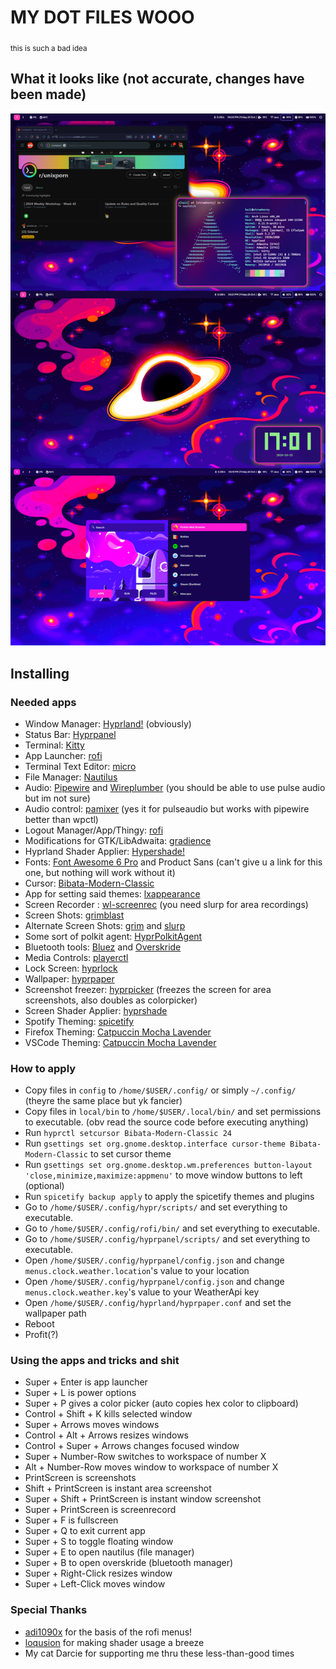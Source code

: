 # MY DOT FILES WOOO
<sub>this is such a bad idea</sub>

## What it looks like (not accurate, changes have been made)

![Screenshot](/assets/images/screenshot.png)

## Installing

### Needed apps

- Window Manager: [Hyprland!](https://github.com/hyprwm/Hyprland) (obviously)
- Status Bar: [Hyprpanel](https://hyprpanel.com/)
- Terminal: [Kitty](https://github.com/kovidgoyal/kitty)
- App Launcher: [rofi](https://github.com/davatorium/rofi)
- Terminal Text Editor: [micro](https://github.com/zyedidia/micro)
- File Manager: [Nautilus](https://github.com/GNOME/nautilus)
- Audio: [Pipewire](https://gitlab.freedesktop.org/pipewire/pipewire/) and [Wireplumber](https://gitlab.freedesktop.org/pipewire/wireplumber/) (you should be able to use pulse audio but im not sure)
- Audio control: [pamixer](https://github.com/cdemoulins/pamixer) (yes it for pulseaudio but works with pipewire better than wpctl)
- Logout Manager/App/Thingy: [rofi](https://github.com/davatorium/rofi)
- Modifications for GTK/LibAdwaita: [gradience](https://github.com/GradienceTeam/Gradience)
- Hyprland Shader Applier: [Hypershade!](https://github.com/loqusion/hyprshade)
- Fonts: [Font Awesome 6 Pro](https://fontawesome.com/) and Product Sans (can't give u a link for this one, but nothing will work without it)
- Cursor: [Bibata-Modern-Classic](https://github.com/ful1e5/Bibata_Cursor)
- App for setting said themes: [lxappearance](https://github.com/lxde/lxappearance)
- Screen Recorder : [wl-screenrec](https://github.com/russelltg/wl-screenrec) (you need slurp for area recordings)
- Screen Shots: [grimblast](https://github.com/hyprwm/contrib)
- Alternate Screen Shots: [grim](https://sr.ht/~emersion/grim/) and [slurp](https://github.com/emersion/slurp)
- Some sort of polkit agent: [HyprPolkitAgent](https://wiki.hyprland.org/Hypr-Ecosystem/hyprpolkitagent/)
- Bluetooth tools: [Bluez](https://wiki.archlinux.org/title/bluetooth) and [Overskride](https://github.com/kaii-lb/overskride)
- Media Controls: [playerctl](https://github.com/altdesktop/playerctl)
- Lock Screen: [hyprlock](https://github.com/hyprwm/hyprlock)
- Wallpaper: [hyprpaper](https://github.com/hyprwm/hyprpaper)
- Screenshot freezer: [hyprpicker](https://github.com/hyprwm/hyprpicker) (freezes the screen for area screenshots, also doubles as colorpicker)
- Screen Shader Applier: [hyprshade](https://github.com/loqusion/hyprshade)
- Spotify Theming: [spicetify](https://spicetify.app/)
- Firefox Theming: [Catpuccin Mocha Lavender](https://addons.mozilla.org/en-US/firefox/addon/catppuccin-mocha-lavender-git/?utm_source=addons.mozilla.org&utm_medium=referral&utm_content=search)
- VSCode Theming: [Catpuccin Mocha Lavender](https://github.com/catppuccin/vscode)

### How to apply

- Copy files in `config` to `/home/$USER/.config/` or simply `~/.config/` (theyre the same place but yk fancier)
- Copy files in `local/bin` to `/home/$USER/.local/bin/` and set permissions to executable. (obv read the source code before executing anything)
- Run `hyprctl setcursor Bibata-Modern-Classic 24`
- Run `gsettings set org.gnome.desktop.interface cursor-theme Bibata-Modern-Classic` to set cursor theme
- Run `gsettings set org.gnome.desktop.wm.preferences button-layout 'close,minimize,maximize:appmenu'` to move window buttons to left (optional)
- Run `spicetify backup apply` to apply the spicetify themes and plugins
- Go to `/home/$USER/.config/hypr/scripts/` and set everything to executable.
- Go to `/home/$USER/.config/rofi/bin/` and set everything to executable.
- Go to `/home/$USER/.config/hyprpanel/scripts/` and set everything to executable.
- Open `/home/$USER/.config/hyprpanel/config.json` and change `menus.clock.weather.location`'s value to your location
- Open `/home/$USER/.config/hyprpanel/config.json` and change `menus.clock.weather.key`'s value to your WeatherApi key
- Open `/home/$USER/.config/hyprland/hyprpaper.conf` and set the wallpaper path
- Reboot
- Profit(?)

### Using the apps and tricks and shit
- Super + Enter is app launcher
- Super + L is power options
- Super + P gives a color picker (auto copies hex color to clipboard)
- Control + Shift + K kills selected window
- Super + Arrows moves windows
- Control + Alt + Arrows resizes windows
- Control + Super + Arrows changes focused window
- Super + Number-Row switches to workspace of number X
- Alt + Number-Row moves window to workspace of number X
- PrintScreen is screenshots
- Shift + PrintScreen is instant area screenshot
- Super + Shift + PrintScreen is instant window screenshot
- Super + PrintScreen is screenrecord
- Super + F is fullscreen
- Super + Q to exit current app
- Super + S to toggle floating window
- Super + E to open nautilus (file manager)
- Super + B to open overskride (bluetooth manager)
- Super + Right-Click resizes window
- Super + Left-Click moves window

### Special Thanks
- [adi1090x](https://github.com/adi1090x) for the basis of the rofi menus!
- [loqusion](https://github.com/loqusion/hyprshade) for making shader usage a breeze
- My cat Darcie for supporting me thru these less-than-good times
